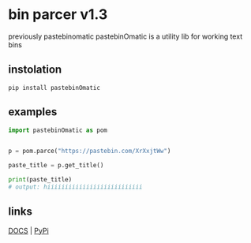 # bin parcer v1.3
previously pastebinomatic
pastebinOmatic is a utility lib for working text bins

## instolation
```
pip install pastebinOmatic
```

## examples

```python
import pastebinOmatic as pom 


p = pom.parce("https://pastebin.com/XrXxjtWw")

paste_title = p.get_title()

print(paste_title)
# output: hiiiiiiiiiiiiiiiiiiiiiiiiiii
```

## links
<a href="https://github.com/hiikion/bin-parcer/blob/main/DOCS.md">DOCS</a> | <a href="https://pypi.org/project/bin-parcer/">PyPi</a>
